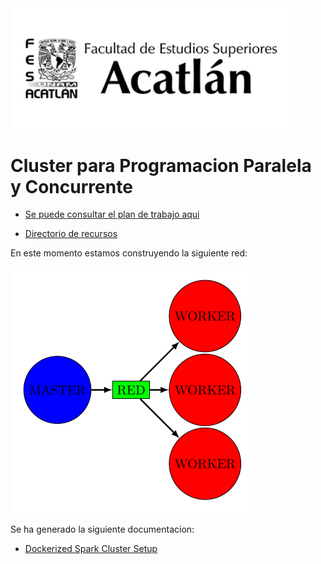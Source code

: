 
<div style="display: flex; align-items:center;">
<img src="imagenes/R.png" width="90%" >
<!--<img src="imagenes/Imagen2.jpg" width="20%" > -->
</div>


# Cluster para Programacion Paralela y Concurrente 
* <a href="https://docs.google.com/spreadsheets/d/1JpgB5HH0UOuyaKnHn6HBtzzIx-enJk4o4aeNsXsYAEo/edit?usp=sharing"> Se puede consultar el plan de trabajo aqui <a/>

* <a href="https://github.com/LuisMAC2022/PPC/blob/main/PDFs/readme.md">Directorio de recursos </a> 


En este momento estamos construyendo la siguiente red:

<img src="PDFs/workbench/Prueba_Jueves/Topologia_prueba-1.png">






















Se ha generado la siguiente documentacion:

* <a href="https://www.github.com/Jorge95Cortes/dockerized-spark-cluster-set-up"> Dockerized Spark Cluster Setup </a> 




































